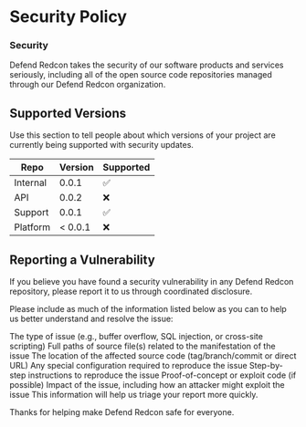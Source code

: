 # Security Policy

### Security
Defend Redcon takes the security of our software products and services seriously, including all of the open source code repositories managed 
through our Defend Redcon organization.

## Supported Versions

Use this section to tell people about which versions of your project are
currently being supported with security updates.

| Repo | Version | Supported          |
|------| ------- | ------------------ |
| Internal | 0.0.1   | :white_check_mark: |
| API | 0.0.2   | :x:                |
| Support | 0.0.1   | :white_check_mark: |
| Platform | < 0.0.1   | :x:                |

## Reporting a Vulnerability

If you believe you have found a security vulnerability in any Defend Redcon repository, please report it to us through coordinated disclosure.

Please include as much of the information listed below as you can to help us better understand and resolve the issue:

The type of issue (e.g., buffer overflow, SQL injection, or cross-site scripting)
Full paths of source file(s) related to the manifestation of the issue
The location of the affected source code (tag/branch/commit or direct URL)
Any special configuration required to reproduce the issue
Step-by-step instructions to reproduce the issue
Proof-of-concept or exploit code (if possible)
Impact of the issue, including how an attacker might exploit the issue
This information will help us triage your report more quickly.

Thanks for helping make Defend Redcon safe for everyone.
